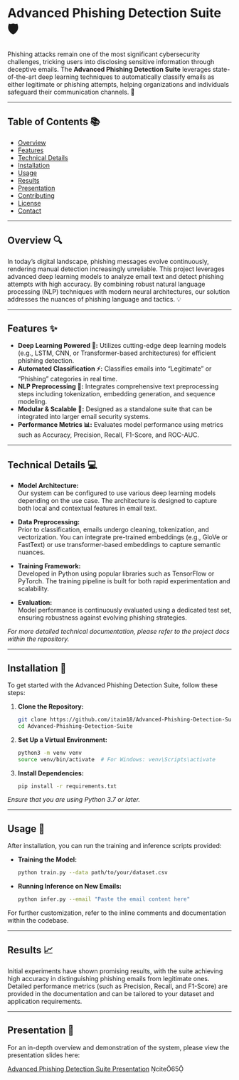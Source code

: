 # Advanced Phishing Detection Suite 🛡️

Phishing attacks remain one of the most significant cybersecurity challenges, tricking users into disclosing sensitive information through deceptive emails. The **Advanced Phishing Detection Suite** leverages state-of-the-art deep learning techniques to automatically classify emails as either legitimate or phishing attempts, helping organizations and individuals safeguard their communication channels. 🔐

---

## Table of Contents 📚

- [Overview](#overview)
- [Features](#features)
- [Technical Details](#technical-details)
- [Installation](#installation)
- [Usage](#usage)
- [Results](#results)
- [Presentation](#presentation)
- [Contributing](#contributing)
- [License](#license)
- [Contact](#contact)

---

## Overview 🔍

In today’s digital landscape, phishing messages evolve continuously, rendering manual detection increasingly unreliable. This project leverages advanced deep learning models to analyze email text and detect phishing attempts with high accuracy. By combining robust natural language processing (NLP) techniques with modern neural architectures, our solution addresses the nuances of phishing language and tactics. 💡

---

## Features ✨

- **Deep Learning Powered 🤖:** Utilizes cutting-edge deep learning models (e.g., LSTM, CNN, or Transformer-based architectures) for efficient phishing detection.
- **Automated Classification ⚡:** Classifies emails into “Legitimate” or “Phishing” categories in real time.
- **NLP Preprocessing 📝:** Integrates comprehensive text preprocessing steps including tokenization, embedding generation, and sequence modeling.
- **Modular & Scalable 🔄:** Designed as a standalone suite that can be integrated into larger email security systems.
- **Performance Metrics 📊:** Evaluates model performance using metrics such as Accuracy, Precision, Recall, F1-Score, and ROC-AUC.

---

## Technical Details 💻

- **Model Architecture:**  
  Our system can be configured to use various deep learning models depending on the use case. The architecture is designed to capture both local and contextual features in email text.
  
- **Data Preprocessing:**  
  Prior to classification, emails undergo cleaning, tokenization, and vectorization. You can integrate pre-trained embeddings (e.g., GloVe or FastText) or use transformer-based embeddings to capture semantic nuances.
  
- **Training Framework:**  
  Developed in Python using popular libraries such as TensorFlow or PyTorch. The training pipeline is built for both rapid experimentation and scalability.
  
- **Evaluation:**  
  Model performance is continuously evaluated using a dedicated test set, ensuring robustness against evolving phishing strategies.

*For more detailed technical documentation, please refer to the project docs within the repository.*

---

## Installation 💾

To get started with the Advanced Phishing Detection Suite, follow these steps:

1. **Clone the Repository:**

   ```bash
   git clone https://github.com/itaim18/Advanced-Phishing-Detection-Suite.git
   cd Advanced-Phishing-Detection-Suite
   ```

2. **Set Up a Virtual Environment:**

   ```bash
   python3 -m venv venv
   source venv/bin/activate  # For Windows: venv\Scripts\activate
   ```

3. **Install Dependencies:**

   ```bash
   pip install -r requirements.txt
   ```

*Ensure that you are using Python 3.7 or later.*

---

## Usage 🚀

After installation, you can run the training and inference scripts provided:

- **Training the Model:**

   ```bash
   python train.py --data path/to/your/dataset.csv
   ```

- **Running Inference on New Emails:**

   ```bash
   python infer.py --email "Paste the email content here"
   ```

For further customization, refer to the inline comments and documentation within the codebase.

---

## Results 📈

Initial experiments have shown promising results, with the suite achieving high accuracy in distinguishing phishing emails from legitimate ones. Detailed performance metrics (such as Precision, Recall, and F1-Score) are provided in the documentation and can be tailored to your dataset and application requirements.

---

## Presentation 🎤

For an in-depth overview and demonstration of the system, please view the presentation slides here:

[Advanced Phishing Detection Suite Presentation](https://jocular-phoenix-72c9fe.netlify.app/) cite65


